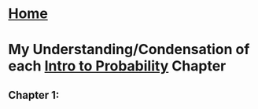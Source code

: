 # <a href="https://angelddaz.github.io/bridgetomasters/"> Home </a>

# My Understanding/Condensation of each [Intro to Probability](https://www.dartmouth.edu/~chance/teaching_aids/books_articles/probability_book/amsbook.mac.pdf) Chapter

## Chapter 1:
